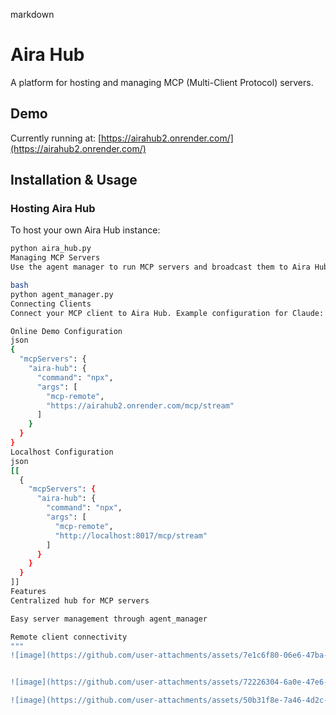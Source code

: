 

markdown
# Aira Hub

A platform for hosting and managing MCP (Multi-Client Protocol) servers.

## Demo
Currently running at: [https://airahub2.onrender.com/](https://airahub2.onrender.com/)

## Installation & Usage

### Hosting Aira Hub
To host your own Aira Hub instance:
```bash
python aira_hub.py
Managing MCP Servers
Use the agent manager to run MCP servers and broadcast them to Aira Hub:

bash
python agent_manager.py
Connecting Clients
Connect your MCP client to Aira Hub. Example configuration for Claude:

Online Demo Configuration
json
{ 
  "mcpServers": { 
    "aira-hub": { 
      "command": "npx", 
      "args": [ 
        "mcp-remote",
        "https://airahub2.onrender.com/mcp/stream"
      ]
    }
  } 
}
Localhost Configuration
json
[[ 
  { 
    "mcpServers": { 
      "aira-hub": { 
        "command": "npx", 
        "args": [ 
          "mcp-remote",
          "http://localhost:8017/mcp/stream"
        ]
      }
    } 
  } 
]]
Features
Centralized hub for MCP servers

Easy server management through agent_manager

Remote client connectivity
"""
![image](https://github.com/user-attachments/assets/7e1c6f80-06e6-47ba-bc09-5f71afe0498c)


![image](https://github.com/user-attachments/assets/72226304-6a0e-47e6-b788-19db2fe9f63d)

![image](https://github.com/user-attachments/assets/50b31f8e-7a46-4d2c-b072-0b596dfaf1db)
